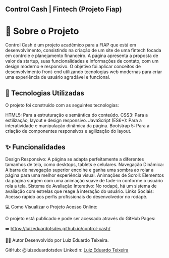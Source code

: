 ## Control Cash | Fintech (Projeto Fiap)
# 📄 Sobre o Projeto
Control Cash é um projeto acadêmico para a FIAP que está em desenvolvimento, consistindo na criação de um site de uma fintech focada em controle e planejamento financeiro. A página apresenta a proposta de valor da startup, suas funcionalidades e informações de contato, com um design moderno e responsivo.
O objetivo foi aplicar conceitos de desenvolvimento front-end utilizando tecnologias web modernas para criar uma experiência de usuário agradável e funcional.

## 🚀 Tecnologias Utilizadas
O projeto foi construído com as seguintes tecnologias:

HTML5: Para a estruturação e semântica do conteúdo.
CSS3: Para a estilização, layout e design responsivo.
JavaScript (ES6+): Para a interatividade e manipulação dinâmica da página.
Bootstrap 5: Para a criação de componentes responsivos e agilização do layout.

## ✨ Funcionalidades
Design Responsivo: A página se adapta perfeitamente a diferentes tamanhos de tela, como desktops, tablets e celulares.
Navegação Dinâmica: A barra de navegação superior encolhe e ganha uma sombra ao rolar a página para uma melhor experiência visual.
Animações de Scroll: Elementos da página surgem com uma animação suave de fade-in conforme o usuário rola a tela.
Sistema de Avaliação Interativo: No rodapé, há um sistema de avaliação com estrelas que reage à interação do usuário.
Links Sociais: Acesso rápido aos perfis profissionais do desenvolvedor no rodapé.

💻 Como Visualizar o Projeto
Acesso Online:

O projeto está publicado e pode ser acessado através do GitHub Pages:

➡️ https://luizeduardotsdev.github.io/control-cash/

👨‍💻 Autor
Desenvolvido por Luiz Eduardo Teixeira.

GitHub: @luizeduardotsdev
LinkedIn: [Luiz Eduardo Teixeira](https://www.linkedin.com/in/luiz-eduardo-teixeiradev/)
